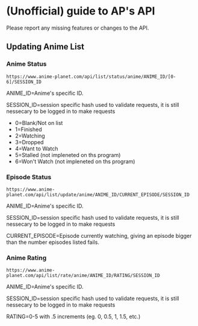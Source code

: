 # (Unofficial) guide to AP's API
Please report any missing features or changes to the API.

## Updating Anime List
### Anime Status
`https://www.anime-planet.com/api/list/status/anime/ANIME_ID/[0-6]/SESSION_ID`

ANIME_ID=Anime's specific ID.

SESSION_ID=session specific hash used to validate requests, it is still nessecary to be logged in to make requests


* 0=Blank/Not on list
* 1=Finished
* 2=Watching
* 3=Dropped
* 4=Want to Watch
* 5=Stalled (not impleneted on ths program)
* 6=Won't Watch (not impleneted on ths program)

### Episode Status
`https://www.anime-planet.com/api/list/update/anime/ANIME_ID/CURRENT_EPISODE/SESSION_ID`

ANIME_ID=Anime's specific ID.

SESSION_ID=session specific hash used to validate requests, it is still nessecary to be logged in to make requests

CURRENT_EPISODE=Episode currently watching, giving an episode bigger than the number episodes listed fails.

### Anime Rating
`https://www.anime-planet.com/api/list/rate/anime/ANIME_ID/RATING/SESSION_ID`

ANIME_ID=Anime's specific ID.

SESSION_ID=session specific hash used to validate requests, it is still nessecary to be logged in to make requests

RATING=0-5 with .5 increments (eg. 0, 0.5, 1, 1.5, etc.)
